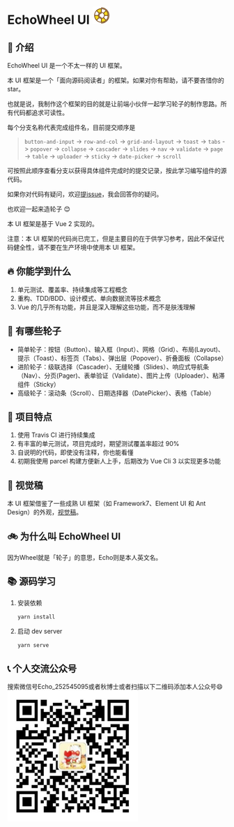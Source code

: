# EchoWheel UI <img src="../../img/轮子.png" width="40" />

## 👀 介绍

EchoWheel UI 是一个不太一样的 UI 框架。

本 UI 框架是一个「面向源码阅读者」的框架。如果对你有帮助，请不要吝惜你的 star。

也就是说，我制作这个框架的目的就是让前端小伙伴一起学习轮子的制作思路。所有代码都追求可读性。

每个分支名称代表完成组件名，目前提交顺序是

> `button-and-input` -> `row-and-col` -> `grid-and-layout` -> `toast` -> `tabs` -> `popover` -> `collapse` -> `cascader` -> `slides` -> `nav` -> `validate` -> `page` -> `table` -> `uploader` -> `sticky` -> `date-picker` -> `scroll`

可按照此顺序查看分支以获得具体组件完成时的提交记录，按此学习编写组件的源代码。

如果你对代码有疑问，欢迎[提issue](https://github.com/zyqq/wheel/issues)，我会回答你的疑问。

也欢迎一起来造轮子 😊

本 UI 框架是基于 Vue 2 实现的。

注意：本 UI 框架的代码尚已完工，但是主要目的在于供学习参考，因此不保证代码健全性，请不要在生产环境中使用本 UI 框架。

## 🔥 你能学到什么

1. 单元测试、覆盖率、持续集成等工程概念
2. 重构、TDD/BDD、设计模式、单向数据流等技术概念
3. Vue 的几乎所有功能，并且是深入理解这些功能，而不是肤浅理解

## 🍳 有哪些轮子

* 简单轮子：按钮（Button）、输入框（Input）、网格（Grid）、布局(Layout)、提示（Toast）、标签页（Tabs）、弹出层（Popover）、折叠面板（Collapse）
* 进阶轮子：级联选择（Cascader）、无缝轮播（Slides）、响应式导航条（Nav）、分页(Pager)、表单验证（Validate）、图片上传（Uploader）、粘滞组件（Sticky）
* 高级轮子：滚动条（Scroll）、日期选择器（DatePicker）、表格（Table）

## 📌 项目特点

1. 使用 Travis CI 进行持续集成
2. 有丰富的单元测试，项目完成时，期望测试覆盖率超过 90%
3. 自说明的代码，即使没有注释，你也能看懂
4. 初期我使用 parcel 构建方便新人上手，后期改为 Vue Cli 3 以实现更多功能

## 🔮 视觉稿

本 UI 框架借鉴了一些成熟 UI 框架（如 Framework7、Element UI 和 Ant Design）的外观，[视觉稿](https://www.yuque.com/u29422/gulu/artboards/22283)。

## 🚲 为什么叫 EchoWheel UI

因为Wheel就是「轮子」的意思，Echo则是本人英文名。

## 📚 源码学习

1. 安装依赖

    ```js
    yarn install
    ```

2. 启动 dev server

    ```js
    yarn serve
    ```

## 📞 个人交流公众号

搜索微信号Echo_252545095或者秋博士或者扫描以下二维码添加本人公众号😄
<a href="https://github.com/zyqq/wheel/graphs/contributors">
  <img src="../../img/Echo_252545095.jpg" width="300" />
</a>
